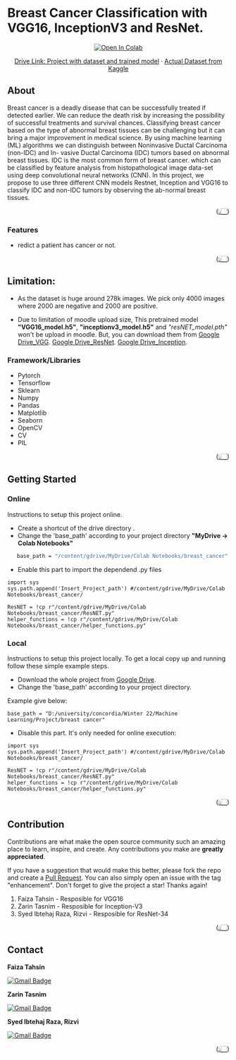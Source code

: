 # **Breast Cancer Classification with VGG16, InceptionV3 and ResNet.**

<p align="center">
<a href="https://github.com/nimmitahsin1727/breast-cancer-classification/blob/main/Breast_cancer.ipynb">
  <img src="https://colab.research.google.com/assets/colab-badge.svg" alt="Open In Colab"/>
</a>
</p>

<p align="center">
    <a href="https://drive.google.com/drive/folders/1HPAyBmDlJ3GUN2ZAB1WJgu84VqVX6-b6?usp=sharing">Drive Link: Project with dataset and trained model</a>
    ·
    <a href="https://www.kaggle.com/datasets/paultimothymooney/breast-histopathology-images">Actual Dataset from Kaggle</a>
</p>

## About

Breast cancer is a deadly disease that can be successfully treated if detected earlier. We can reduce the death risk by
increasing the possibility of successful treatments and survival chances. Classifying breast cancer based on the type of
abnormal breast tissues can be challenging but it can bring a major improvement in medical science. By using machine
learning (ML) algorithms we can distinguish between Noninvasive Ductal Carcinoma (non-IDC) and In- vasive Ductal
Carcinoma (IDC) tumors based on abnormal breast tissues. IDC is the most common form of breast cancer. which can be
classified by feature analysis from histopathological image data-set using deep convolutional neural networks (CNN). In
this project, we propose to use three different CNN models Restnet, Inception and VGG16 to classify IDC and non-IDC
tumors by observing the ab-normal breast tissues.

<p align="right">(<a href="#top">👆🏻</a>)</p>

### Features

- redict a patient has cancer or not.
<p align="right">(<a href="#top">👆🏻</a>)</p>

## Limitation:

- As the dataset is huge around 278k images. We pick only 4000 images where 2000 are negative and 2000 are positive.

- Due to limitation of moodle upload size, This pretrained model **"VGG16_model.h5"**, **"inceptionv3_model.h5"** and *"resNET_model.pth"* won't be upload in moodle. But,
  you can download them from
  [Google Drive_VGG](https://drive.google.com/drive/folders/1HPAyBmDlJ3GUN2ZAB1WJgu84VqVX6-b6?usp=sharing).
[Google Drive_ResNet](https://drive.google.com/file/d/1OB7g7CVtS0IsxxjfjrrRsW-c1j3g5gTO/view?usp=sharing).
[Google Drive_Inception](https://drive.google.com/file/d/1SnyOtM18yHVuaN_gXroQ2_FToCT4NfqA/view?usp=sharing).


### Framework/Libraries

- Pytorch
- Tensorflow
- Sklearn
- Numpy
- Pandas
- Matplotlib
- Seaborn
- OpenCV
- CV
- PIL

<p align="right">(<a href="#top">👆🏻</a>)</p>

## Getting Started

### Online

Instructions to setup this project online.

- Create a shortcut of the drive directory .
- Change the 'base_path' according to your project directory **"MyDrive -> Colab Notebooks"**

```sh
   base_path = "/content/gdrive/MyDrive/Colab Notebooks/breast_cancer"
```

- Enable this part to import the dependend .py files
```
import sys 
sys.path.append('Insert_Project_path') #/content/gdrive/MyDrive/Colab Notebooks/breast_cancer/

ResNET = !cp r"/content/gdrive/MyDrive/Colab Notebooks/breast_cancer/ResNET.py"
helper_functions = !cp r"/content/gdrive/MyDrive/Colab Notebooks/breast_cancer/helper_functions.py"

```


### Local

Instructions to setup this project locally. To get a local copy up and running follow these simple example steps.

- Download the whole project from
  [Google Drive](https://drive.google.com/drive/folders/1HPAyBmDlJ3GUN2ZAB1WJgu84VqVX6-b6?usp=sharing).
- Change the 'base_path' according to your project directory.

Example give below:

```
base_path = "D:/university/concordia/Winter 22/Machine Learning/Project/breast cancer"
```
- Disable this part. It's only needed for online execution:
```
import sys 
sys.path.append('Insert_Project_path') #/content/gdrive/MyDrive/Colab Notebooks/breast_cancer/

ResNET = !cp r"/content/gdrive/MyDrive/Colab Notebooks/breast_cancer/ResNET.py"
helper_functions = !cp r"/content/gdrive/MyDrive/Colab Notebooks/breast_cancer/helper_functions.py"

```

<p align="right">(<a href="#top">👆🏻</a>)</p>

## Contribution

Contributions are what make the open source community such an amazing place to learn, inspire, and create. Any
contributions you make are **greatly appreciated**.

If you have a suggestion that would make this better, please fork the repo and create a
<a href="https://github.com/nimmitahsin1727/breast-cancer-classification/pulls">Pull Request</a>. You can also simply
open an issue with the tag "enhancement". Don't forget to give the project a star! Thanks again!

1. Faiza Tahsin - Resposible for VGG16
2. Zarin Tasnim - Resposible for Inception-V3
3. Syed Ibtehaj Raza, Rizvi - Resposible for ResNet-34

<p align="right">(<a href="#top">👆🏻</a>)</p>

## Contact

**Faiza Tahsin**

[![Gmail Badge](https://img.shields.io/badge/-nimmitahsin1727@gmail.com-A9A9A9?style=flat-square&logo=Gmail&logoColor=red&link=mailto:vsasvipul@gmail.com)](mailto:nimmitahsin1727@gmail.com)

**Zarin Tasnim**

[![Gmail Badge](https://img.shields.io/badge/-zarintasnim587@gmail.com-A9A9A9?style=flat-square&logo=Gmail&logoColor=red&link=mailto:vsasvipul@gmail.com)](mailto:zarintasnim587@gmail.com)

**Syed Ibtehaj Raza, Rizvi**

[![Gmail Badge](https://img.shields.io/badge/-mailto:ibtahajraza@gmail.com-A9A9A9?style=flat-square&logo=Gmail&logoColor=red&link=mailto:vsasvipul@gmail.com)](mailto:mailto:ibtahajraza@gmail.com)

<p align="right">(<a href="#top">👆🏻</a>)</p>
